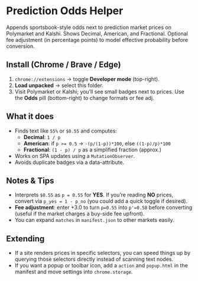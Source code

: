 # Prediction Odds Helper

Appends sportsbook-style odds next to prediction market prices on Polymarket and Kalshi. Shows Decimal, American, and Fractional. Optional fee adjustment (in percentage points) to model effective probability before conversion.

## Install (Chrome / Brave / Edge)

1. `chrome://extensions` → toggle **Developer mode** (top-right).
2. **Load unpacked** → select this folder.
3. Visit Polymarket or Kalshi; you’ll see small badges next to prices. Use the **Odds** pill (bottom-right) to change formats or fee adj.

## What it does

- Finds text like `55%` or `$0.55` and computes:
  - **Decimal**: `1 / p`
  - **American**: if `p >= 0.5` → `-(p/(1-p))*100`, else `((1-p)/p)*100`
  - **Fractional**: `(1 - p) / p` as a simplified fraction (approx.)
- Works on SPA updates using a `MutationObserver`.
- Avoids duplicate badges via a data-attribute.

## Notes & Tips

- Interprets `$0.55` as `p = 0.55` for **YES**. If you’re reading **NO** prices, convert via `p_yes = 1 - p_no` (you could add a quick toggle if desired).
- **Fee adjustment**: enter +3.0 to turn `p=0.55` into `p'=0.58` before converting (useful if the market charges a buy-side fee upfront).
- You can expand `matches` in `manifest.json` to other markets easily.

## Extending

- If a site renders prices in specific selectors, you can speed things up by querying those selectors directly instead of scanning text nodes.
- If you want a popup or toolbar icon, add a `action` and `popup.html` in the manifest and move settings into `chrome.storage`.
